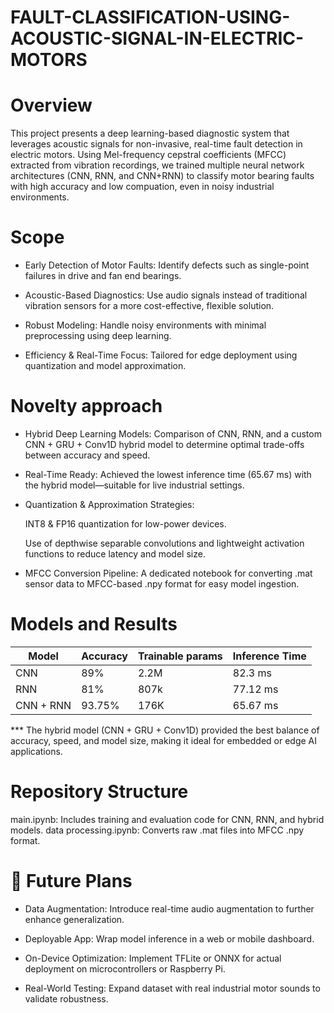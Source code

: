 # FAULT-CLASSIFICATION-USING-ACOUSTIC-SIGNAL-IN-ELECTRIC-MOTORS
# Overview
This project presents a deep learning-based diagnostic system that leverages acoustic signals for non-invasive, real-time fault detection in electric motors. Using Mel-frequency cepstral coefficients (MFCC) extracted from vibration recordings, we trained multiple neural network architectures (CNN, RNN, and CNN+RNN) to classify motor bearing faults with high accuracy and low compuation, even in noisy industrial environments.
# Scope
  * Early Detection of Motor Faults: Identify defects such as single-point failures in drive and fan end bearings.
  
  * Acoustic-Based Diagnostics: Use audio signals instead of traditional vibration sensors for a more cost-effective, flexible solution.
  
  * Robust Modeling: Handle noisy environments with minimal preprocessing using deep learning.
  
  * Efficiency & Real-Time Focus: Tailored for edge deployment using quantization and model approximation.
# Novelty approach
  * Hybrid Deep Learning Models: Comparison of CNN, RNN, and a custom CNN + GRU + Conv1D hybrid model to determine optimal trade-offs between accuracy and speed.
  
  * Real-Time Ready: Achieved the lowest inference time (65.67 ms) with the hybrid model—suitable for live industrial settings.
  
  * Quantization & Approximation Strategies:
  
      INT8 & FP16 quantization for low-power devices.
      
      Use of depthwise separable convolutions and lightweight activation functions to reduce latency and model size.
  
  * MFCC Conversion Pipeline: A dedicated notebook for converting .mat sensor data to MFCC-based .npy format for easy model ingestion.

# Models and Results

| Model  | Accuracy | Trainable params  | Inference Time |
| ------------- | ------------- | ------------- | ------------- |
| CNN  | 89%  | 2.2M  | 82.3 ms  |
| RNN  | 81%  | 807k  | 77.12 ms  |
| CNN + RNN  | 93.75%  | 176K  | 65.67 ms  |

*** The hybrid model (CNN + GRU + Conv1D) provided the best balance of accuracy, speed, and model size, making it ideal for embedded or edge AI applications.

# Repository Structure
   main.ipynb: Includes training and evaluation code for CNN, RNN, and hybrid models.
   data processing.ipynb: Converts raw .mat files into MFCC .npy format.

# 🚀 Future Plans

   * Data Augmentation: Introduce real-time audio augmentation to further enhance generalization.
   
   * Deployable App: Wrap model inference in a web or mobile dashboard.
   
   * On-Device Optimization: Implement TFLite or ONNX for actual deployment on microcontrollers or Raspberry Pi.
   
   * Real-World Testing: Expand dataset with real industrial motor sounds to validate robustness.

